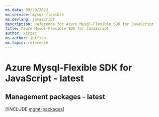 ```yaml
---
ms.data: 09/29/2022
ms.service: mysql-flexible
ms.devlang: javascript
description: Reference for Azure Mysql-Flexible SDK for JavaScript
title: Azure Mysql-Flexible SDK for JavaScript
author: xirzec
ms.author: jeffish
ms.topic: reference
---
```

# Azure Mysql-Flexible SDK for JavaScript - latest

## Management packages - latest
[!INCLUDE [mgmt-packages](mysql-flexible-mgmt-index.md)]